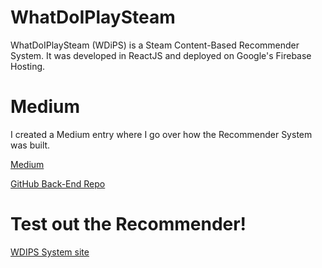 # WhatDoIPlaySteam
WhatDoIPlaySteam (WDiPS) is a Steam Content-Based Recommender System.
It was developed in ReactJS and deployed on Google's Firebase Hosting.
# Medium
I created a Medium entry where I go over how the Recommender System was built.  

[Medium](https://medium.com/@sebastan12grc/videogame-recommender-system-71590adf39e0)  

[GitHub Back-End Repo](https://github.com/SebRivera/WDiPS-API)

# Test out the Recommender!
[WDIPS System site](https://wdips-2802.web.app)


